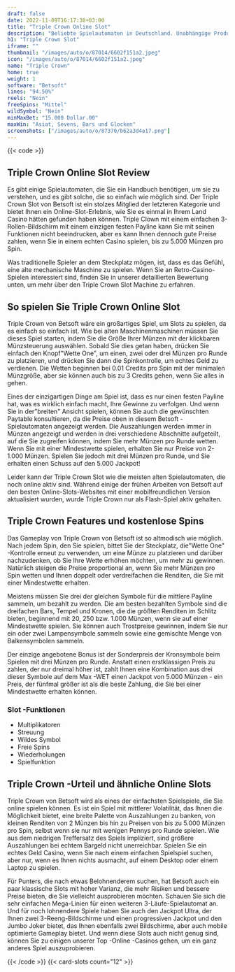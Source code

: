 ```yaml
---
draft: false
date: 2022-11-09T16:17:38+03:00
title: "Triple Crown Online Slot"
description: "Beliebte Spielautomaten in Deutschland. Unabhängige Produktbewertungen und exklusive Anmeldeangebote. Jetzt spielen!"
h1: "Triple Crown Slot"
iframe: ""
thumbnail: "/images/auto/o/87014/6602f151a2.jpeg"
icon: "/images/auto/o/87014/6602f151a2.jpeg"
name: "Triple Crown"
home: true
weight: 1
software: "Betsoft"
lines: "94.50%"
reels: "Nein"
freeSpins: "Mittel"
wildSymbol: "Nein"
minMaxBet: "15.000 Dollar.00"
maxWin: "Asiat, Sevens, Bars und Glocken"
screenshots: ["/images/auto/o/87370/b62a3d4a17.png"]
---
```


{{< code >}}<h2>Triple Crown Online Slot Review</h2><p>Es gibt einige Spielautomaten, die Sie ein Handbuch benötigen, um sie zu verstehen, und es gibt solche, die so einfach wie möglich sind. Der Triple Crown Slot von Betsoft ist ein stolzes Mitglied der letzteren Kategorie und bietet Ihnen ein Online-Slot-Erlebnis, wie Sie es einmal in Ihrem Land Casino hätten gefunden haben können. Triple Clown mit einem einfachen 3-Rollen-Bildschirm mit einem einzigen festen Payline kann Sie mit seinen Funktionen nicht beeindrucken, aber es kann Ihnen dennoch gute Preise zahlen, wenn Sie in einem echten Casino spielen, bis zu 5.000 Münzen pro Spin.</p><p>Was traditionelle Spieler an dem Steckplatz mögen, ist, dass es das Gefühl, eine alte mechanische Maschine zu spielen. Wenn Sie an Retro-Casino-Spielen interessiert sind, finden Sie in unserer detaillierten Bewertung unten, um mehr über den Triple Crown Slot Machine zu erfahren.</p><h2>So spielen Sie Triple Crown Online Slot</h2><p>Triple Crown von Betsoft wäre ein großartiges Spiel, um Slots zu spielen, da es einfach so einfach ist. Wie bei alten Maschinenmaschinen müssen Sie dieses Spiel starten, indem Sie die Größe Ihrer Münzen mit der klickbaren Münzsteuerung auswählen. Sobald Sie dies getan haben, drücken Sie einfach den Knopf"Wette One", um einen, zwei oder drei Münzen pro Runde zu platzieren, und drücken Sie dann die Spinkontrolle, um echtes Geld zu verdienen. Die Wetten beginnen bei 0.01 Credits pro Spin mit der minimalen Münzgröße, aber sie können auch bis zu 3 Credits gehen, wenn Sie alles in gehen.</p><p>Eines der einzigartigen Dinge am Spiel ist, dass es nur einen festen Payline hat, was es wirklich einfach macht, Ihre Gewinne zu verfolgen. Und wenn Sie in der"breiten" Ansicht spielen, können Sie auch die gewünschten Paytable konsultieren, da die Preise oben in diesem Betsoft -Spielautomaten angezeigt werden. Die Auszahlungen werden immer in Münzen angezeigt und werden in drei verschiedene Abschnitte aufgeteilt, auf die Sie zugreifen können, indem Sie mehr Münzen pro Runde wetten. Wenn Sie mit einer Mindestwette spielen, erhalten Sie nur Preise von 2-1.000 Münzen. Spielen Sie jedoch mit drei Münzen pro Runde, und Sie erhalten einen Schuss auf den 5.000 Jackpot!</p><p>Leider kann der Triple Crown Slot wie die meisten alten Spielautomaten, die noch online aktiv sind. Während einige der frühen Arbeiten von Betsoft auf den besten Online-Slots-Websites mit einer mobilfreundlichen Version aktualisiert wurden, wurde Triple Crown nur als Flash-Spiel aktiv gehalten.</p><h2>Triple Crown Features und kostenlose Spins</h2><p>Das Gameplay von Triple Crown von Betsoft ist so altmodisch wie möglich. Nach jedem Spin, den Sie spielen, bittet Sie der Steckplatz, die"Wette One" -Kontrolle erneut zu verwenden, um eine Münze zu platzieren und darüber nachzudenken, ob Sie Ihre Wette erhöhen möchten, um mehr zu gewinnen. Natürlich steigen die Preise proportional an, wenn Sie mehr Münzen pro Spin wetten und Ihnen doppelt oder verdreifachen die Renditen, die Sie mit einer Mindestwette erhalten.</p><p>Meistens müssen Sie drei der gleichen Symbole für die mittlere Payline sammeln, um bezahlt zu werden. Die am besten bezahlten Symbole sind die dreifachen Bars, Tempel und Kronen, die die größten Renditen im Schlitz bieten, beginnend mit 20, 250 bzw. 1.000 Münzen, wenn sie auf einer Mindestwette spielen. Sie können auch Trostpreise gewinnen, indem Sie nur ein oder zwei Lampensymbole sammeln sowie eine gemischte Menge von Balkensymbolen sammeln.</p><p>Der einzige angebotene Bonus ist der Sonderpreis der Kronsymbole beim Spielen mit drei Münzen pro Runde. Anstatt einen erstklassigen Preis zu zahlen, der nur dreimal höher ist, zahlt Ihnen eine Kombination aus drei dieser Symbole auf dem Max -WET einen Jackpot von 5.000 Münzen - ein Preis, der fünfmal größer ist als die beste Zahlung, die Sie bei einer Mindestwette erhalten können.</p><h3>
Slot -Funktionen</h3><ul>
<li></span>
Multiplikatoren</li>
<li></span>
Streuung</li>
<li></span>
Wildes Symbol</li>
<li></span>
Freie Spins</li>
<li></span>
Wiederholungen</li>
<li></span>
Spielfunktion</li></ul><h2>Triple Crown -Urteil und ähnliche Online Slots</h2><p>Triple Crown von Betsoft wird als eines der einfachsten Spielspiele, die Sie online spielen können. Es ist ein Spiel mit mittlerer Volatilität, das Ihnen die Möglichkeit bietet, eine breite Palette von Auszahlungen zu banken, von kleinen Renditen von 2 Münzen bis hin zu Preisen von bis zu 5.000 Münzen pro Spin, selbst wenn sie nur mit wenigen Pennys pro Runde spielen. Wie aus dem niedrigen Treffersatz des Spiels impliziert, sind größere Auszahlungen bei echtem Bargeld nicht unerreichbar. Spielen Sie ein echtes Geld Casino, wenn Sie nach einem einfachen Spielspiel suchen, aber nur, wenn es Ihnen nichts ausmacht, auf einem Desktop oder einem Laptop zu spielen.</p><p>Für Punters, die nach etwas Belohnenderem suchen, hat Betsoft auch ein paar klassische Slots mit hoher Varianz, die mehr Risiken und bessere Preise bieten, die Sie vielleicht ausprobieren möchten. Schauen Sie sich die sehr einfachen Mega-Linien für einen weiteren 3-Läufe-Spielautomat an.  Und für noch lohnendere Spiele haben Sie auch den Jackpot Ultra, der Ihnen zwei 3-Reeng-Bildschirme und einen progressiven Jackpot und den Jumbo Joker bietet, das Ihnen ebenfalls zwei Bildschirme, aber auch mobile optimierte Gameplay bietet. Und wenn diese Slots auch nicht genug sind, können Sie zu einigen unserer Top -Online -Casinos gehen, um ein ganz anderes Spiel auszuprobieren.</p>{{< /code >}}
 {{< card-slots count="12" >}}